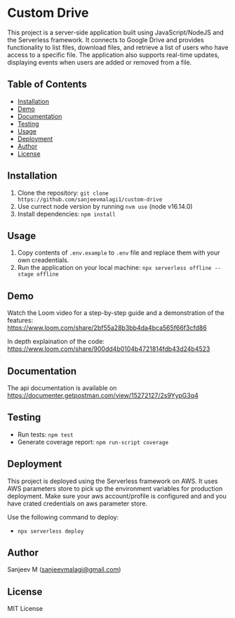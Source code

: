 # Custom Drive

This project is a server-side application built using JavaScript/NodeJS and the Serverless framework. It connects to Google Drive and provides functionality to list files, download files, and retrieve a list of users who have access to a specific file. The application also supports real-time updates, displaying events when users are added or removed from a file.

## Table of Contents
- [Installation](#installation)
- [Demo](#demo)
- [Documentation](#documentation)
- [Testing](#testing)
- [Usage](#usage)
- [Deployment](#deployment)
- [Author](#author)
- [License](#license)

## Installation

1. Clone the repository: `git clone https://github.com/sanjeevmalagi1/custom-drive`
2. Use currect node version by running `nvm use` (node v16.14.0)
2. Install dependencies: `npm install`

## Usage

1. Copy contents of `.env.example` to `.env` file and replace them with your own creadentials.
2. Run the application on your local machine: `npx serverless offline --stage offline`

## Demo
Watch the Loom video for a step-by-step guide and a demonstration of the features:
https://www.loom.com/share/2bf55a28b3bb4da4bca565f66f3cfd86

In depth explaination of the code:
https://www.loom.com/share/900dd4b0104b4721814fdb43d24b4523

## Documentation
The api documentation is available on https://documenter.getpostman.com/view/15272127/2s9YypG3q4

## Testing

- Run tests: `npm test`
- Generate coverage report: `npm run-script coverage`

## Deployment

This project is deployed using the Serverless framework on AWS. It uses AWS parameters store to pick up the environment variables for production deployment.
Make sure your aws account/profile is configured and and you have crated credentials on aws parameter store.

Use the following command to deploy:
- `npx serverless deploy`

## Author
Sanjeev M (sanjeevmalagi@gmail.com)

## License
MIT License
